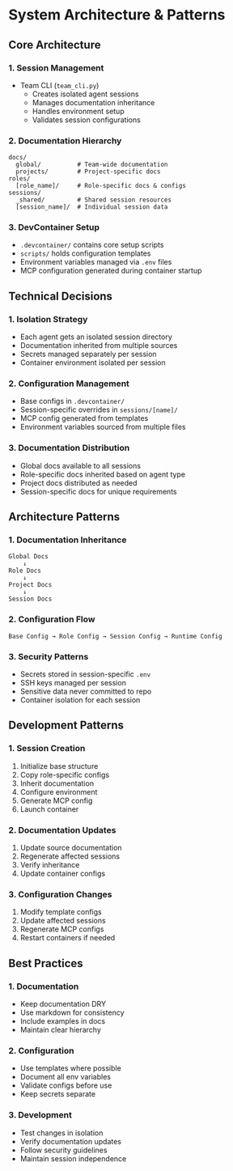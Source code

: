 # System Architecture & Patterns

## Core Architecture

### 1. Session Management
- Team CLI (`team_cli.py`)
  - Creates isolated agent sessions
  - Manages documentation inheritance
  - Handles environment setup
  - Validates session configurations

### 2. Documentation Hierarchy
```
docs/
  global/          # Team-wide documentation
  projects/        # Project-specific docs
roles/
  [role_name]/     # Role-specific docs & configs
sessions/
  _shared/         # Shared session resources
  [session_name]/  # Individual session data
```

### 3. DevContainer Setup
- `.devcontainer/` contains core setup scripts
- `scripts/` holds configuration templates
- Environment variables managed via `.env` files
- MCP configuration generated during container startup

## Technical Decisions

### 1. Isolation Strategy
- Each agent gets an isolated session directory
- Documentation inherited from multiple sources
- Secrets managed separately per session
- Container environment isolated per session

### 2. Configuration Management
- Base configs in `.devcontainer/`
- Session-specific overrides in `sessions/[name]/`
- MCP config generated from templates
- Environment variables sourced from multiple files

### 3. Documentation Distribution
- Global docs available to all sessions
- Role-specific docs inherited based on agent type
- Project docs distributed as needed
- Session-specific docs for unique requirements

## Architecture Patterns

### 1. Documentation Inheritance
```
Global Docs
    ↓
Role Docs
    ↓
Project Docs
    ↓
Session Docs
```

### 2. Configuration Flow
```
Base Config → Role Config → Session Config → Runtime Config
```

### 3. Security Patterns
- Secrets stored in session-specific `.env`
- SSH keys managed per session
- Sensitive data never committed to repo
- Container isolation for each session

## Development Patterns

### 1. Session Creation
1. Initialize base structure
2. Copy role-specific configs
3. Inherit documentation
4. Configure environment
5. Generate MCP config
6. Launch container

### 2. Documentation Updates
1. Update source documentation
2. Regenerate affected sessions
3. Verify inheritance
4. Update container configs

### 3. Configuration Changes
1. Modify template configs
2. Update affected sessions
3. Regenerate MCP configs
4. Restart containers if needed

## Best Practices

### 1. Documentation
- Keep documentation DRY
- Use markdown for consistency
- Include examples in docs
- Maintain clear hierarchy

### 2. Configuration
- Use templates where possible
- Document all env variables
- Validate configs before use
- Keep secrets separate

### 3. Development
- Test changes in isolation
- Verify documentation updates
- Follow security guidelines
- Maintain session independence 